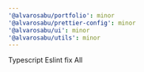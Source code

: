 ```yaml
---
'@alvarosabu/portfolio': minor
'@alvarosabu/prettier-config': minor
'@alvarosabu/ui': minor
'@alvarosabu/utils': minor
---
```


Typescript Eslint fix All
